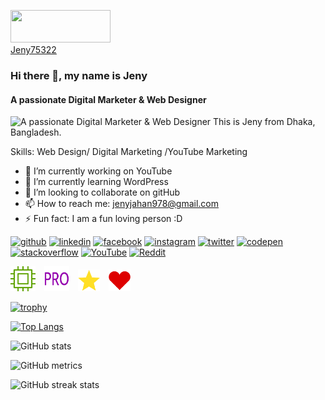 
<a href="https://www.glitter-graphics.com"><img src="http://dl9.glitter-graphics.net/pub/1018/1018489rndg90dr17.gif" width=160 height=52 border=0></a><br><a href="https://www.glitter-graphics.com" target=_blank>Jeny75322</a>

### Hi there 👋, my name is Jeny 
#### A passionate Digital Marketer & Web Designer
![A passionate Digital Marketer & Web Designer](https://pbs.twimg.com/profile_banners/1454531976338161668/1706003714/1080x360)
This is Jeny from Dhaka, Bangladesh. 

Skills: Web Design/ Digital Marketing /YouTube Marketing

- 🔭 I’m currently working on YouTube 
- 🌱 I’m currently learning WordPress 
- 👯 I’m looking to collaborate on gitHub 
- 📫 How to reach me: jenyjahan978@gmail.com 
- ⚡ Fun fact: I am a fun loving person :D 


[<img src='https://cdn.jsdelivr.net/npm/simple-icons@3.0.1/icons/github.svg' alt='github' height='40'>](https://github.com/jeny75322)  [<img src='https://cdn.jsdelivr.net/npm/simple-icons@3.0.1/icons/linkedin.svg' alt='linkedin' height='40'>](https://www.linkedin.com/in/jenyjahan/)  [<img src='https://cdn.jsdelivr.net/npm/simple-icons@3.0.1/icons/facebook.svg' alt='facebook' height='40'>](https://www.facebook.com/its.jeny)  [<img src='https://cdn.jsdelivr.net/npm/simple-icons@3.0.1/icons/instagram.svg' alt='instagram' height='40'>](https://www.instagram.com/jeny75322/)  [<img src='https://cdn.jsdelivr.net/npm/simple-icons@3.0.1/icons/twitter.svg' alt='twitter' height='40'>](https://twitter.com/jeny75322)  [<img src='https://cdn.jsdelivr.net/npm/simple-icons@3.0.1/icons/codepen.svg' alt='codepen' height='40'>](https://codepen.io/jeny75322)  [<img src='https://cdn.jsdelivr.net/npm/simple-icons@3.0.1/icons/stackoverflow.svg' alt='stackoverflow' height='40'>](https://stackoverflow.com/users/jeny75322)  [<img src='https://cdn.jsdelivr.net/npm/simple-icons@3.0.1/icons/youtube.svg' alt='YouTube' height='40'>](https://www.youtube.com/channel/BlissfulNature)  [<img src='https://cdn.jsdelivr.net/npm/simple-icons@3.0.1/icons/reddit.svg' alt='Reddit' height='40'>](https://www.reddit.com/user/jeny75322)  

<a href='https://docs.github.com/en/developers'><img src='https://raw.githubusercontent.com/acervenky/animated-github-badges/master/assets/devbadge.gif' width='40' height='40'></a> <a href='https://github.com/pricing'><img src='https://raw.githubusercontent.com/acervenky/animated-github-badges/master/assets/pro.gif' width='40' height='40'></a> <a href='https://stars.github.com/'><img src='https://raw.githubusercontent.com/acervenky/animated-github-badges/master/assets/starbadge.gif' width='35' height='35'></a> <a href='https://docs.github.com/en/github/supporting-the-open-source-community-with-github-sponsors'><img src='https://raw.githubusercontent.com/acervenky/animated-github-badges/master/assets/sponsorbadge.gif' width='35' height='35'></a> 

[![trophy](https://github-profile-trophy.vercel.app/?username=jeny75322)](https://github.com/ryo-ma/github-profile-trophy)

[![Top Langs](https://github-readme-stats.vercel.app/api/top-langs/?username=jeny75322)](https://github.com/anuraghazra/github-readme-stats)

![GitHub stats](https://github-readme-stats.vercel.app/api?username=jeny75322&show_icons=true&count_private=true)  

![GitHub metrics](https://metrics.lecoq.io/jeny75322)  

![GitHub streak stats](https://streak-stats.demolab.com/?user=jeny75322)  






